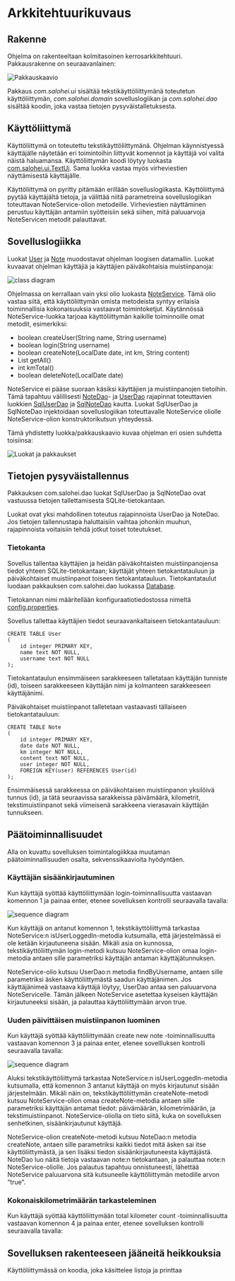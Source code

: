 # Arkkitehtuurikuvaus

## Rakenne

Ohjelma on rakenteeltaan kolmitasoinen kerrosarkkitehtuuri. Pakkausrakenne on seuraavanlainen:

![Pakkauskaavio](https://raw.githubusercontent.com/tsalohei/bike-tracker/master/dokumentaatio/kuvat/bike-tracker_pakkauskaavio.png "Pakkauskaavio")

Pakkaus _com.salohei.ui_ sisältää tekstikäyttöliittymänä toteutetun käyttöliittymän, _com.salohei.domain_ sovelluslogiikan ja _com.salohei.dao_ sisältää koodin, joka vastaa tietojen pysyväistalletuksesta. 

## Käyttöliittymä

Käyttöliittymä on toteutettu tekstikäyttöliittymänä. Ohjelman käynnistyessä käyttäjälle näytetään eri toimintoihin liittyvät komennot ja käyttäjä voi valita näistä haluamansa. Käyttöliittymän koodi löytyy luokasta [com.salohei.ui.TextUi](https://github.com/tsalohei/bike-tracker/blob/master/src/main/java/com/salohei/ui/TextUi.java). Sama luokka vastaa myös virheviestien näyttämisestä käyttäjälle. 

Käyttöliittymä on pyritty pitämään erillään sovelluslogiikasta. Käyttöliittymä pyytää käyttäjältä tietoja, ja välittää niitä parametreina sovelluslogiikan toteuttavan NoteService-olion metodeille. Virheviestien näyttäminen perustuu käyttäjän antamiin syötteisiin sekä siihen, mitä paluuarvoja NoteServicen metodit palauttavat. 

## Sovelluslogiikka

Luokat [User](https://github.com/tsalohei/bike-tracker/blob/master/src/main/java/com/salohei/domain/User.java) ja [Note](https://github.com/tsalohei/bike-tracker/blob/master/src/main/java/com/salohei/domain/Note.java) muodostavat ohjelman loogisen datamallin. Luokat kuvaavat ohjelman käyttäjiä ja käyttäjien päiväkohtaisia muistiinpanoja: 

![class diagram](https://raw.githubusercontent.com/tsalohei/bike-tracker/master/dokumentaatio/kuvat/luokkakaavio_simple.png "Class diagram") 

Ohjelmassa on kerrallaan vain yksi olio luokasta [NoteService](https://github.com/tsalohei/bike-tracker/blob/master/src/main/java/com/salohei/domain/NoteService.java). Tämä olio vastaa siitä, että käyttöliittymän omista metodeista syntyy erilaisia toiminnallisia kokonaisuuksia vastaavat toimintoketjut. Käytännössä NoteService-luokka tarjoaa käyttöliittymän kaikille toiminnoille omat metodit, esimerkiksi:

* boolean createUser(String name, String username)
* boolean login(String username)
* boolean createNote(LocalDate date, int km, String content)
* List<Note> getAll()
* int kmTotal()
* boolean deleteNote(LocalDate date)

NoteService ei pääse suoraan käsiksi käyttäjien ja muistiinpanojen tietoihin. Tämä tapahtuu välillisesti [NoteDao](https://github.com/tsalohei/bike-tracker/blob/master/src/main/java/com/salohei/dao/NoteDao.java)- ja [UserDao](https://github.com/tsalohei/bike-tracker/blob/master/src/main/java/com/salohei/dao/UserDao.java) rajapinnat toteuttavien luokkien [SqlUserDao](https://github.com/tsalohei/bike-tracker/blob/master/src/main/java/com/salohei/dao/SqlUserDao.java) ja [SqlNoteDao](https://github.com/tsalohei/bike-tracker/blob/master/src/main/java/com/salohei/dao/SqlNoteDao.java) kautta. Luokat SqlUserDao ja SqlNoteDao injektoidaan sovelluslogiikan toteuttavalle NoteService oliolle NoteService-olion konstruktorikutsun yhteydessä. 

Tämä yhdistetty luokka/pakkauskaavio kuvaa ohjelman eri osien suhdetta toisiinsa: 

![Luokat ja pakkaukset](https://raw.githubusercontent.com/tsalohei/bike-tracker/master/dokumentaatio/kuvat/luokka-ja-pakkauskaavio.png "Luokat ja pakkaukset")

## Tietojen pysyväistallennus

Pakkauksen com.salohei.dao luokat SqlUserDao ja SqlNoteDao ovat vastuussa tietojen tallettamisesta SQLite-tietokantaan. 

Luokat ovat yksi mahdollinen toteutus rajapinnoista UserDao ja NoteDao. Jos tietojen tallennustapa haluttaisiin vaihtaa johonkin muuhun, rajapinnoista voitaisiin tehdä jotkut toiset toteutukset. 

### Tietokanta

Sovellus tallentaa käyttäjien ja heidän päiväkohtaisten muistiinpanojensa tiedot yhteen SQLite-tietokantaan; käyttäjät yhteen tietokantatauluun ja päiväkohtaiset muistiinpanot toiseen tietokantatauluun. Tietokantataulut luodaan pakkauksen com.salohei.dao luokassa [Database](https://github.com/tsalohei/bike-tracker/blob/master/src/main/java/com/salohei/dao/Database.java).

Tietokannan nimi määritellään konfiguraatiotiedostossa nimeltä [config.properties](https://github.com/tsalohei/bike-tracker/blob/master/src/main/resources/config.properties). 

Sovellus tallettaa käyttäjien tiedot seuraavankaltaiseen tietokantatauluun:

	CREATE TABLE User 
	(
	    id integer PRIMARY KEY,
	    name text NOT NULL,
	    username text NOT NULL
	);

Tietokantataulun ensimmäiseen sarakkeeseen talletataan käyttäjän tunniste (id), toiseen sarakkeeseen käyttäjän nimi ja kolmanteen sarakkeeseen käyttäjänimi.

Päiväkohtaiset muistiinpanot talletetaan vastaavasti tällaiseen tietokantatauluun:

	CREATE TABLE Note
	(
	    id integer PRIMARY KEY,
	    date date NOT NULL,
	    km integer NOT NULL,
	    content text NOT NULL,
	    user integer NOT NULL,
	    FOREIGN KEY(user) REFERENCES User(id)
	);

Ensimmäisessä sarakkeessa on päiväkohtaisen muistiinpanon yksilöivä tunnus (id), ja tätä seuraavissa sarakkeissa päivämäärä, kilometrit, tekstimuistiinpanot sekä viimeisenä sarakkeena vierasavain käyttäjän tunnukseen.

## Päätoiminnallisuudet

Alla on kuvattu sovelluksen toimintalogiikkaa muutaman päätoiminnallisuuden osalta, sekvenssikaavioita hyödyntäen.

### Käyttäjän sisäänkirjautuminen

Kun käyttäjä syöttää käyttöliittymään login-toiminnallisuutta vastaavan komennon 1 ja painaa enter, etenee sovelluksen kontrolli seuraavalla tavalla: 

![sequence diagram](https://raw.githubusercontent.com/tsalohei/bike-tracker/master/dokumentaatio/kuvat/sequenceDiagramUserLogsIn.png "Sequence diagram")

Kun käyttäjä on antanut komennon 1, tekstikäyttöliittymä tarkastaa NoteService:n isUserLoggedIn-metodia kutsumalla, että järjestelmässä ei ole ketään kirjautuneena sisään. Mikäli asia on kunnossa, tekstikäyttöliittymän login-metodi kutsuu NoteService-olion omaa login-metodia antaen sille parametriksi käyttäjän antaman käyttäjätunnuksen. 

NoteService-olio kutsuu UserDao:n metodia findByUsername, antaen sille parametriksi äsken käyttöliittymästä saadun käyttäjänimen. Jos käyttäjänimeä vastaava käyttäjä löytyy, UserDao antaa sen paluuarvona NoteServicelle. Tämän jälkeen NoteService asetettaa kyseisen käyttäjän kirjautuneeksi sisään, ja palauttaa käyttöliittymään arvon true.


### Uuden päivittäisen muistiinpanon luominen

Kun käyttäjä syöttää käyttöliittymään create new note -toiminnallisuutta vastaavan komennon 3 ja painaa enter, etenee sovellluksen kontrolli seuraavalla tavalla:

![sequence diagram](https://raw.githubusercontent.com/tsalohei/bike-tracker/master/dokumentaatio/kuvat/sequenceDiagramUserCreatesNewNote.png "Sequence diagram")

Aluksi tekstikäyttöliittymä tarkastaa NoteService:n isUserLoggedIn-metodia kutsumalla, että komennon 3 antanut käyttäjä on myös kirjautunut sisään järjestelmään. Mikäli näin on, tekstikäyttöliittymän createNote-metodi kutsuu NoteService-olion omaa createNote-metodia antaen sille parametriksi käyttäjän antamat tiedot: päivämäärän, kilometrimäärän, ja tekstimuistiinpanot. NoteService-oliolla on tieto siitä, kuka on sovelluksen senhetkinen, sisäänkirjautunut käyttäjä. 

NoteService-olion createNote-metodi kutsuu NoteDao:n metodia createNote, antaen sille parametriksi kaikki tiedot mitä äsken sai itse käyttöliittymästä, ja sen lisäksi tiedon sisäänkirjautuneesta käyttäjästä. NoteDao luo näitä tietoja vastaavan note:n tietokantaan, ja palauttaa note:n NoteService-oliolle. Jos palautus tapahtuu onnistuneesti, lähettää NoteService paluuarvona sitä kutsuneelle käyttöliittymän metodille arvon “true”. 


### Kokonaiskilometrimäärän tarkasteleminen

Kun käyttäjä syöttää käyttöliittymään total kilometer count -toiminnallisuutta vastaavan komennon 4 ja painaa enter, etenee sovelluksen kontrolli seuraavalla tavalla:

## Sovelluksen rakenteeseen jääneitä heikkouksia

Käyttöliittymässä on koodia, joka käsittelee listoja ja printtaa 
